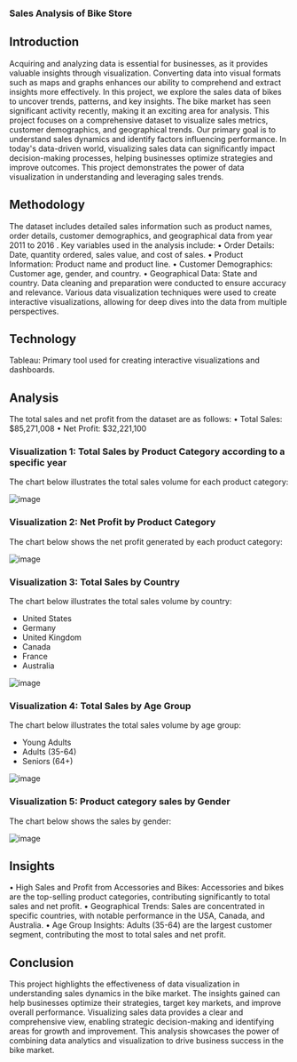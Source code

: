 ### Sales Analysis of Bike Store
## Introduction
Acquiring and analyzing data is essential for businesses, as it provides valuable insights through visualization. Converting data into visual formats such as maps and graphs enhances our ability to comprehend and extract insights more effectively. In this project, we explore the sales data of bikes to uncover trends, patterns, and key insights.
The bike market has seen significant activity recently, making it an exciting area for analysis. This project focuses on a comprehensive dataset to visualize sales metrics, customer demographics, and geographical trends. Our primary goal is to understand sales dynamics and identify factors influencing performance.
In today's data-driven world, visualizing sales data can significantly impact decision-making processes, helping businesses optimize strategies and improve outcomes. This project demonstrates the power of data visualization in understanding and leveraging sales trends.
## Methodology
The dataset includes detailed sales information such as product names, order details, customer demographics, and geographical data from year 2011 to 2016 . Key variables used in the analysis include:
•	Order Details: Date, quantity ordered, sales value, and cost of sales.
•	Product Information: Product name and product line.
•	Customer Demographics: Customer age, gender, and country.
•	Geographical Data: State and country.
Data cleaning and preparation were conducted to ensure accuracy and relevance. Various data visualization techniques were used to create interactive visualizations, allowing for deep dives into the data from multiple perspectives.
## Technology 
Tableau: Primary tool used for creating interactive visualizations and dashboards.


## Analysis
The total sales and net profit from the dataset are as follows:
•	Total Sales: $85,271,008
•	Net Profit: $32,221,100


### Visualization 1: Total Sales by Product Category according to a specific year
The chart below illustrates the total sales volume for each product category:

![image](https://github.com/Ram341999/Bike_Sales_Analysis/assets/44577212/1599adbf-a3db-4c60-9b3a-73c413a64f58)

### Visualization 2: Net Profit by Product Category
The chart below shows the net profit generated by each product category:

![image](https://github.com/Ram341999/Bike_Sales_Analysis/assets/44577212/01c31600-6347-4fe6-bb91-0280b1b62e01)

### Visualization 3: Total Sales by Country
The chart below illustrates the total sales volume by country:
- United States
- Germany
- United Kingdom
- Canada
- France
- Australia

![image](https://github.com/Ram341999/Bike_Sales_Analysis/assets/44577212/d3db8482-61cc-4d8b-bc7a-5cd4516c6bff)

### Visualization 4: Total Sales by Age Group
The chart below illustrates the total sales volume by age group:
- Young Adults
- Adults (35-64)
- Seniors (64+)

![image](https://github.com/Ram341999/Bike_Sales_Analysis/assets/44577212/c7873d82-22c3-4c91-8ea2-f0477d08ec77)

### Visualization 5: Product category sales by Gender
The chart below shows the sales by gender:

![image](https://github.com/Ram341999/Bike_Sales_Analysis/assets/44577212/18645e69-b16f-43e9-9315-cbca9d0f0bab)

## Insights
•	High Sales and Profit from Accessories and Bikes: Accessories and bikes are the top-selling product categories, contributing significantly to total sales and net profit.
•	Geographical Trends: Sales are concentrated in specific countries, with notable performance in the USA, Canada, and Australia.
•	Age Group Insights: Adults (35-64) are the largest customer segment, contributing the most to total sales and net profit.

## Conclusion
This project highlights the effectiveness of data visualization in understanding sales dynamics in the bike market. The insights gained can help businesses optimize their strategies, target key markets, and improve overall performance.
Visualizing sales data provides a clear and comprehensive view, enabling strategic decision-making and identifying areas for growth and improvement. This analysis showcases the power of combining data analytics and visualization to drive business success in the bike market.

